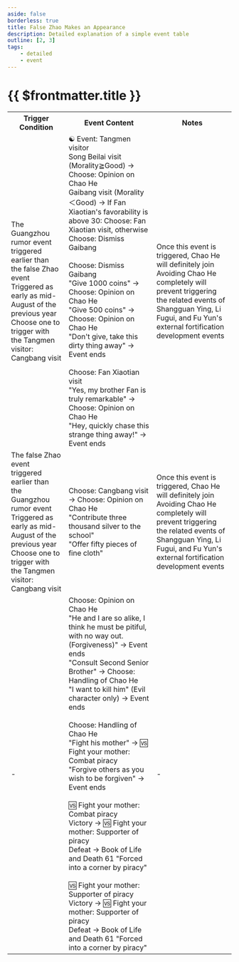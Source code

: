 ```yaml
---
aside: false
borderless: true
title: False Zhao Makes an Appearance
description: Detailed explanation of a simple event table
outline: [2, 3]
tags:
    - detailed
    - event
---
```


# {{ $frontmatter.title }}

<Table class="timeline-table">
    <tr class="timeline-header">
        <th>Trigger Condition</th>
        <th>Event Content</th>
        <th>Notes</th>
    </tr>
	<tr>
		<td>
			The Guangzhou rumor event triggered earlier than the false Zhao event<br>
			Triggered as early as mid-August of the previous year<br>
			Choose one to trigger with the Tangmen visitor: Cangbang visit<br>
		</td>
		<td>
			☯ Event: Tangmen visitor <br>
			Song Beilai visit (Morality≧Good) → Choose: Opinion on Chao He <br>
			Gaibang visit (Morality＜Good) → If Fan Xiaotian's favorability is above 30: Choose: Fan Xiaotian visit, otherwise Choose: Dismiss Gaibang <br>
			<br>
			Choose: Dismiss Gaibang<br>
			<span title="Silver-1000, Gaibang favorability+1">"Give 1000 coins" → Choose: Opinion on Chao He</span> <br>
			<span title="Silver-500">"Give 500 coins" → Choose: Opinion on Chao He</span>  <br>
			<span title="Worldly-1, Cultivation-1, Morality-1, Gaibang favorability-1">"Don't give, take this dirty thing away" → Event ends</span>  <br>
			<br>
			Choose: Fan Xiaotian visit<br>
			<span title="Fan Xiaotian favorability+?">"Yes, my brother Fan is truly remarkable" → Choose: Opinion on Chao He</span> <br>
			<span title="Cultivation-?, Worldly-?, Temperament+?, Fan Xiaotian favorability-?">"Hey, quickly chase this strange thing away!" → Event ends</span>  <br>
		</td>
		<td>
			Once this event is triggered, Chao He will definitely join<br>
			Avoiding Chao He completely will prevent triggering the related events of Shangguan Ying, Li Fugui, and Fu Yun's external fortification development events<br>
		</td>
	</tr>
	<tr>
		<td>
			The false Zhao event triggered earlier than the Guangzhou rumor event<br>
			Triggered as early as mid-August of the previous year<br>
			Choose one to trigger with the Tangmen visitor: Cangbang visit<br>
		</td>
		<td>
			Choose: Cangbang visit → Choose: Opinion on Chao He <br>
			<span title="School assets+3000, Contribution+20, Tang Zhongling+2">"Contribute three thousand silver to the school"</span> <br>
			<span title="Affection+10, Tang Moling+2, Contribution+40, Heart Connection+20">"Offer fifty pieces of fine cloth"</span>  <br>
		</td>
		<td>
			Once this event is triggered, Chao He will definitely join<br>
			Avoiding Chao He completely will prevent triggering the related events of Shangguan Ying, Li Fugui, and Fu Yun's external fortification development events<br>
		</td>
	</tr>
	<tr>
		<td>-</td>
		<td>
			Choose: Opinion on Chao He <br>
			<span title="Morality+3, Cultivation+2, Temperament-1, Worldly-1">"He and I are so alike, I think he must be pitiful, with no way out. (Forgiveness)" → Event ends</span> <br>
			<span title="
Tang Zheng favorability+2
If Tang Zheng's favorability is high: Tang Zheng favorability+3
			">"Consult Second Senior Brother" → Choose: Handling of Chao He </span> <br>
			<span title="Morality-1, Cultivation-1, Tang Zheng+1, Tang Sheng-2">"I want to kill him" (Evil character only) → Event ends</span> <br>
			<br>
			Choose: Handling of Chao He <br>
			<span title="Temperament+1, Worldly+1, Heart Connection+20">"Fight his mother" → 🆚 Fight your mother: Combat piracy</span> <br>
			<span title="Morality+1, Cultivation+2, Worldly-1, Tang Sheng+1, Tang Zheng-2">"Forgive others as you wish to be forgiven" → Event ends</span> <br>
			<br>
			🆚 Fight your mother: Combat piracy<br>
			<span title="Martial Arts+2">Victory → 🆚 Fight your mother: Supporter of piracy</span> <br>
			Defeat → Book of Life and Death 61 "Forced into a corner by piracy" <br>
			<br>
			🆚 Fight your mother: Supporter of piracy<br>
			<span title="Martial Arts+4, Affection-10, Contribution-40">Victory → 🆚 Fight your mother: Supporter of piracy</span> <br>
			Defeat → Book of Life and Death 61 "Forced into a corner by piracy" <br>
		</td>
		<td>-</td>
	</tr>
</table>
